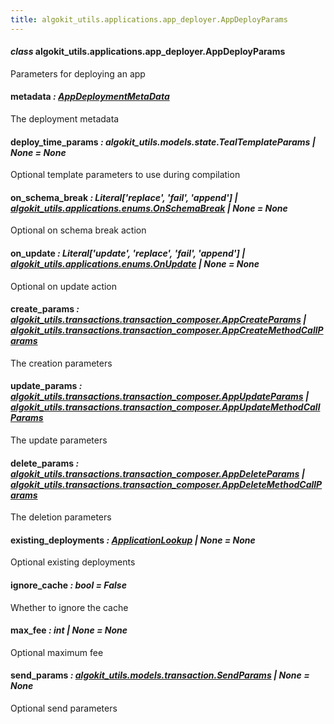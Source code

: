 ```yaml
---
title: algokit_utils.applications.app_deployer.AppDeployParams
---
```


#### _class_ algokit_utils.applications.app_deployer.AppDeployParams

Parameters for deploying an app

#### metadata _: [AppDeploymentMetaData](#algokit_utils.applications.app_deployer.AppDeploymentMetaData)_

The deployment metadata

#### deploy_time_params _: algokit_utils.models.state.TealTemplateParams | None_ _= None_

Optional template parameters to use during compilation

#### on_schema_break _: Literal['replace', 'fail', 'append'] | [algokit_utils.applications.enums.OnSchemaBreak](/reference/algokit-utils-py/api/applications/enums/onschemabreak/#algokit_utils.applications.enums.OnSchemaBreak) | None_ _= None_

Optional on schema break action

#### on_update _: Literal['update', 'replace', 'fail', 'append'] | [algokit_utils.applications.enums.OnUpdate](/reference/algokit-utils-py/api/applications/enums/onupdate/#algokit_utils.applications.enums.OnUpdate) | None_ _= None_

Optional on update action

#### create_params _: [algokit_utils.transactions.transaction_composer.AppCreateParams](/reference/algokit-utils-py/api/transactions/transaction_composer/appcreateparams/#algokit_utils.transactions.transaction_composer.AppCreateParams) | [algokit_utils.transactions.transaction_composer.AppCreateMethodCallParams](/reference/algokit-utils-py/api/transactions/transaction_composer/appcreatemethodcallparams/#algokit_utils.transactions.transaction_composer.AppCreateMethodCallParams)_

The creation parameters

#### update_params _: [algokit_utils.transactions.transaction_composer.AppUpdateParams](/reference/algokit-utils-py/api/transactions/transaction_composer/appupdateparams/#algokit_utils.transactions.transaction_composer.AppUpdateParams) | [algokit_utils.transactions.transaction_composer.AppUpdateMethodCallParams](/reference/algokit-utils-py/api/transactions/transaction_composer/appupdatemethodcallparams/#algokit_utils.transactions.transaction_composer.AppUpdateMethodCallParams)_

The update parameters

#### delete_params _: [algokit_utils.transactions.transaction_composer.AppDeleteParams](/reference/algokit-utils-py/api/transactions/transaction_composer/appdeleteparams/#algokit_utils.transactions.transaction_composer.AppDeleteParams) | [algokit_utils.transactions.transaction_composer.AppDeleteMethodCallParams](/reference/algokit-utils-py/api/transactions/transaction_composer/appdeletemethodcallparams/#algokit_utils.transactions.transaction_composer.AppDeleteMethodCallParams)_

The deletion parameters

#### existing_deployments _: [ApplicationLookup](#algokit_utils.applications.app_deployer.ApplicationLookup) | None_ _= None_

Optional existing deployments

#### ignore_cache _: bool_ _= False_

Whether to ignore the cache

#### max_fee _: int | None_ _= None_

Optional maximum fee

#### send_params _: [algokit_utils.models.transaction.SendParams](/reference/algokit-utils-py/api/models/transaction/sendparams/#algokit_utils.models.transaction.SendParams) | None_ _= None_

Optional send parameters
